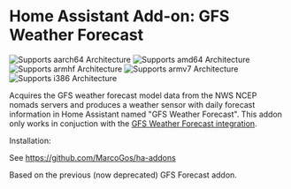 # Home Assistant Add-on: GFS Weather Forecast

![Supports aarch64 Architecture][aarch64-shield] ![Supports amd64 Architecture][amd64-shield] ![Supports armhf Architecture][armhf-shield] ![Supports armv7 Architecture][armv7-shield] ![Supports i386 Architecture][i386-shield]

Acquires the GFS weather forecast model data from the NWS NCEP nomads servers and produces a weather sensor with daily forecast information in Home Assistant named "GFS Weather Forecast". This addon only works in conjuction with the [GFS Weather Forecast integration](https://github.com/MarcoGos/gfs_weather_forecast).

Installation:

See https://github.com/MarcoGos/ha-addons

Based on the previous (now deprecated) GFS Forecast addon.

[aarch64-shield]: https://img.shields.io/badge/aarch64-yes-green.svg
[amd64-shield]: https://img.shields.io/badge/amd64-yes-green.svg
[armhf-shield]: https://img.shields.io/badge/armhf-yes-green.svg
[armv7-shield]: https://img.shields.io/badge/armv7-yes-green.svg
[i386-shield]: https://img.shields.io/badge/i386-yes-green.svg
